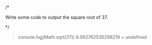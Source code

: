 /*

Write some code to output the square root of 37.

*/

> console.log(Math.sqrt(37))
6.082762530298219
= undefined